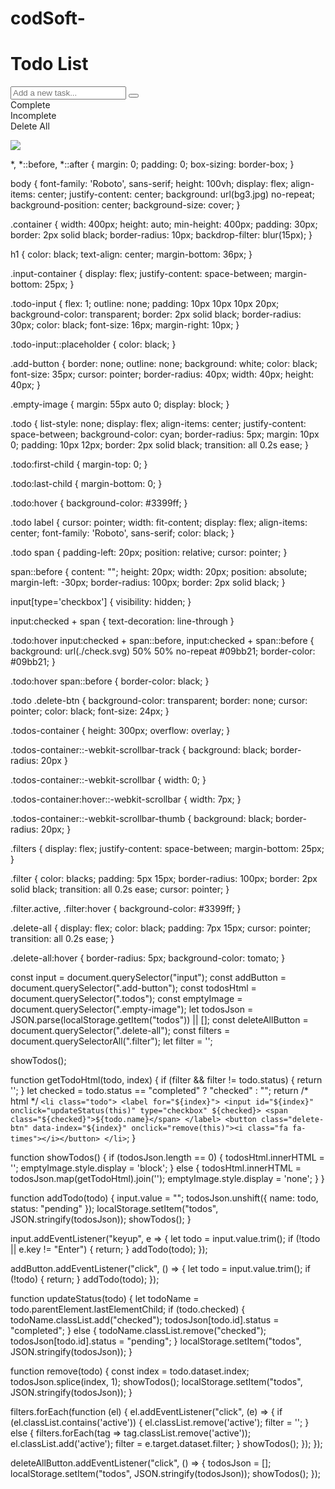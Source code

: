 # codSoft-<html>
<html lang="en">
<head>
  <meta charset="UTF-8">
  <meta http-equiv="X-UA-Compatible" content="IE=edge">
  <meta name="viewport" content="width=device-width, initial-scale=1.0">
  <title>TODO LIST APP </title>
  <link rel="stylesheet" href="https://maxcdn.bootstrapcdn.com/font-awesome/4.5.0/css/font-awesome.min.css">
  <link rel="stylesheet" href="sm.css">
</head>
<body>
  <div class="container">
    <h1> Todo List </h1>
    <div class="input-container">
      <input class="todo-input" placeholder="Add a new task...">
      <button class="add-button">
        <i class="fa fa-plus-circle"></i>
      </button>
    </div>
    <div class="filters">
      <div class="filter" data-filter="completed">Complete</div>
      <div class="filter" data-filter="pending">Incomplete</div>
      <div class="delete-all"> Delete All</div>
    </div>
    <div class="todos-container">
      <ul class="todos"></ul>
      <img class="empty-image" src="empty.svg">
    </div>
  </div>
  <script src="sm.js"></script>
</body>
</html>

*,
*::before,
*::after {
  margin: 0;
  padding: 0;
  box-sizing: border-box;
}

body {
  font-family: 'Roboto', sans-serif;
  height: 100vh;
  display: flex;
  align-items: center;
  justify-content: center;
  background: url(bg3.jpg) no-repeat;
  background-position: center;
  background-size: cover;
}

.container {
  width: 400px;
  height: auto;
  min-height: 400px;
  padding: 30px;
  border: 2px solid black;
  border-radius: 10px;
  backdrop-filter: blur(15px);
}

h1 {
  color: black;
  text-align: center;
  margin-bottom: 36px;
}

.input-container {
  display: flex;
  justify-content: space-between;
  margin-bottom: 25px;
}

.todo-input {
  flex: 1;
  outline: none;
  padding: 10px 10px 10px 20px;
  background-color: transparent;
  border: 2px solid black;
  border-radius: 30px;
  color: black;
  font-size: 16px;
  margin-right: 10px;
}

.todo-input::placeholder {
  color: black;
}

.add-button {
  border: none;
  outline: none;
  background: white;
  color: black;
  font-size: 35px;
  cursor: pointer;
  border-radius: 40px;
  width: 40px;
  height: 40px;
}

.empty-image {
  margin: 55px auto 0;
  display: block;
}

.todo {
  list-style: none;
  display: flex;
  align-items: center;
  justify-content: space-between;
  background-color: cyan;
  border-radius: 5px;
  margin: 10px 0;
  padding: 10px 12px;
  border: 2px solid black;
  transition: all 0.2s ease;
}

.todo:first-child {
  margin-top: 0;
}

.todo:last-child {
  margin-bottom: 0;
}

.todo:hover {
  background-color: #3399ff;
}

.todo label {
  cursor: pointer;
  width: fit-content;
  display: flex;
  align-items: center;
  font-family: 'Roboto', sans-serif;
  color: black;
}

.todo span {
  padding-left: 20px;
  position: relative;
  cursor: pointer;
}

span::before {
  content: "";
  height: 20px;
  width: 20px;
  position: absolute;
  margin-left: -30px;
  border-radius: 100px;
  border: 2px solid black;
}

input[type='checkbox'] {
  visibility: hidden;
}

input:checked + span {
  text-decoration: line-through
}

.todo:hover input:checked + span::before, input:checked + span::before {
  background: url(./check.svg) 50% 50% no-repeat #09bb21;
  border-color: #09bb21;
}

.todo:hover span::before {
  border-color: black;
}

.todo .delete-btn  {
  background-color: transparent;
  border: none;
  cursor: pointer;
  color: black;
  font-size: 24px;
}

.todos-container  {
  height: 300px;
  overflow: overlay;
}

.todos-container::-webkit-scrollbar-track  {
  background: black;
  border-radius: 20px
}

.todos-container::-webkit-scrollbar  {
  width: 0;
}

.todos-container:hover::-webkit-scrollbar  {
  width: 7px;
}

.todos-container::-webkit-scrollbar-thumb  {
  background: black;
  border-radius: 20px;
}

.filters {
  display: flex;
  justify-content: space-between;
  margin-bottom: 25px;
}

.filter {
  color: blacks;
  padding: 5px 15px;
  border-radius: 100px;
  border: 2px solid black;
  transition: all 0.2s ease;
  cursor: pointer;
}

.filter.active, .filter:hover {
  background-color: #3399ff;
}

.delete-all {
  display: flex;
  color: black;
  padding: 7px 15px;
  cursor: pointer;
  transition: all 0.2s ease;
}

.delete-all:hover {
  border-radius: 5px;
  background-color: tomato;
}

const input = document.querySelector("input");
const addButton = document.querySelector(".add-button");
const todosHtml = document.querySelector(".todos");
const emptyImage = document.querySelector(".empty-image");
let todosJson = JSON.parse(localStorage.getItem("todos")) || [];
const deleteAllButton = document.querySelector(".delete-all");
const filters = document.querySelectorAll(".filter");
let filter = '';

showTodos();

function getTodoHtml(todo, index) {
  if (filter && filter != todo.status) {
    return '';
  }
  let checked = todo.status == "completed" ? "checked" : "";
  return /* html */ `
    <li class="todo">
      <label for="${index}">
        <input id="${index}" onclick="updateStatus(this)" type="checkbox" ${checked}>
        <span class="${checked}">${todo.name}</span>
      </label>
      <button class="delete-btn" data-index="${index}" onclick="remove(this)"><i class="fa fa-times"></i></button>
    </li>
  `; 
}

function showTodos() {
  if (todosJson.length == 0) {
    todosHtml.innerHTML = '';
    emptyImage.style.display = 'block';
  } else {
    todosHtml.innerHTML = todosJson.map(getTodoHtml).join('');
    emptyImage.style.display = 'none';
  }
}

function addTodo(todo)  {
  input.value = "";
  todosJson.unshift({ name: todo, status: "pending" });
  localStorage.setItem("todos", JSON.stringify(todosJson));
  showTodos();
}

input.addEventListener("keyup", e => {
  let todo = input.value.trim();
  if (!todo || e.key != "Enter") {
    return;
  }
  addTodo(todo);
});

addButton.addEventListener("click", () => {
  let todo = input.value.trim();
  if (!todo) {
    return;
  }
  addTodo(todo);
});

function updateStatus(todo) {
  let todoName = todo.parentElement.lastElementChild;
  if (todo.checked) {
    todoName.classList.add("checked");
    todosJson[todo.id].status = "completed";
  } else {
    todoName.classList.remove("checked");
    todosJson[todo.id].status = "pending";
  }
  localStorage.setItem("todos", JSON.stringify(todosJson));
}

function remove(todo) {
  const index = todo.dataset.index;
  todosJson.splice(index, 1);
  showTodos();
  localStorage.setItem("todos", JSON.stringify(todosJson));
}

filters.forEach(function (el) {
  el.addEventListener("click", (e) => {
    if (el.classList.contains('active')) {
      el.classList.remove('active');
      filter = '';
    } else {
      filters.forEach(tag => tag.classList.remove('active'));
      el.classList.add('active');
      filter = e.target.dataset.filter;
    }
    showTodos();
  });
});

deleteAllButton.addEventListener("click", () => {
  todosJson = [];
  localStorage.setItem("todos", JSON.stringify(todosJson));
  showTodos();
});